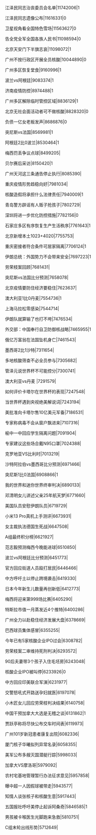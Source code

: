 江泽民同志治丧委员会名单|11742006|1

江泽民同志遗像公布|11616331|0

卫星视角看全国特色雪场|11563627|0

告全党全军全国各族人民书|11098594|0

北京天安门下半旗志哀|11098072|1

广州不按行政区开展全员核酸|10044890|0

广州多区恢复堂食|9160996|1

波兰vs阿根廷|9083374|1

济南疫情防控|8974488|1

广州多区解除临时管控区域|8836129|1

北京无社会面活动者可不做核酸|8828320|0

负债一亿女老板发声|8686876|0

突尼斯vs法国|8569981|1

阿根廷2比0波兰|8530464|1

梅西罚丢争议点球|8499205|

贝尔赛后采访|8150420|1

广州天河这三条通告停止执行|8085390|

重庆疫情形势趋稳向好|7981034|

核酸造假将承担什么法律责任|7940009|1

青岛警方辟谣有人贩子抢孩子|7802729|

深圳将进一步优化防控措施|7782156|0

石家庄多区有序恢复生产生活秩序|7761643|1

北京新增本土1023+4020|7755753|

重庆密接者符合条件可居家隔离|7706124|1

伊朗总统：外国势力不会带来安全|7697223|1

劳荣枝案回顾|7681431|

突尼斯vs法国比分预测|7658078|

北京疫情要防住经济要稳住|7623637|

澳大利亚1比0丹麦|7554736|1

上海马拉松零感染|7544714|

伊朗队就算输了也打不垮|7476534|

外交部：中国奉行自卫防御核战略|7465955|1

俄亿万富翁在法国坠机身亡|7461543|

墨西哥2比1沙特|7311654|

多地核酸筛查不必全员参与|7305682|

管泽元说世界杯不可能控分|7300741|

澳大利亚vs丹麦 ​|7291579|

如何评价卡塔尔在世界杯的表现|7247548|

当世界杯遇到央视绝美解说词|7243194|

美批准向卡塔尔售10亿美元军备|7186531|

专家称病毒不会从窗户飘进来|7107316|

榆中一中回应学生隔离问题|7091904|

专家建议这些场合戴N95口罩|7024388|

克罗地亚VS比利时|7013219|

沙特阿拉伯vs墨西哥比分预测|6971466|

突尼斯1比0法国|6908866|1

我的世界和迷你世界终审判决|6890133|

邓清明女儿讲述父亲25年航天梦|6771660|

美国队员安慰伊朗队员|6719729|

小米13 Pro真机上手测评|6673931|

女主裁执法德国生死战|6647508|

A组最终积分榜|6621927|

范志毅预测梅西今晚能进球|6510850|

波兰vs阿根廷比分预测|6451773|

官方回应街道人员殴打居民|6446466|

中方呼吁土以停止跨境袭击|6419330|

日本今年新生儿数量再创新低|6412773|

梅西将迎来第999场比赛|6405290|

特斯拉市值一月蒸发近4个推特|6400286|

广州全力以赴稳住经济发展大盘|6378669|

巴西球员集体感冒|6355255|

今年已有5家核酸企业IPO过会|6308782|

劳荣枝案二审维持死刑判决|6293572|

90后夫妻带3个孩子入住毛坯房|6243048|

核酸企业IPO被叫停|6233926|0

中方回应印美联合军演|6231977|

交警怒吼式开路送孕妇就医|6197078|

小木匠女儿回应劳荣枝判决结果|6140758|

中国干预加拿大大选是无稽之谈|6131862|1

贾跃亭称将尽快公布交车时间表|6119973|

广州101岁新冠患者康复出院|6082336|

厦门核子华曦拟列异常名录|6058355|

美军公布多艘灭国潜艇行踪|5998033|

加拿大VS摩洛哥|5979092|

农村宅基地管理暂行办法征求意见|5957858|

曝中超一人因假球被带走|5943577|

知情人谈张核子和核酸生意|5917443|

五国报社呼吁美停止起诉阿桑奇|5846585|1

男孩被卡喉医生光脚跑来急救|5810751|

C组末轮出线形势|5712649|

